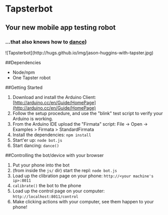 # Tapsterbot

## Your new mobile app testing robot

### ...that also knows how to [dance](http://youtu.be/lbjilf5cz88)) 

<span>
    ![Tapsterbot](http://hugs.github.io/img/jason-huggins-with-tapster.jpg) 
</span>

##Dependencies
- Node/npm
- One Tapster robot

##Getting Started

1. Download and install the Arduino Client: [http://arduino.cc/en/Guide/HomePage](http://arduino.cc/en/Guide/HomePage)
2. Follow the setup procedure, and use the "blink" test script to verify your Arduino is working.
3. From the Arduino IDE upload the "Firmata" script: File -> Open -> Examples > Firmata > StandardFirmata
4. Install the dependencies: `npm install`
5. Start'er up: `node bot.js`
6. Start dancing: `dance()`


##Controlling the bot/device with your browser

1. Put your phone into the bot
2. (from inside the `js/` dir) start the repl: `node bot.js`
3. Load up the clibration page on your phone: `http://<your machine's ip>:8011`
3. `calibrate()` the bot to the phone
4. Load up the control page on your computer: `http://localhost:8011/control`
5. Make clicking actions with your computer, see them happen to your phone!
